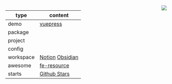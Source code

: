 <img align="right" src="https://user-images.githubusercontent.com/26086447/126728629-e9ee6f1f-d18e-404d-98f5-d7e994f4f2d5.gif" />

| type      | content                                                      |
| --------- | ------------------------------------------------------------ |
| demo      | [vuepress](https://kromalee.github.io/vuepress-demo/)                                                             |
| package   |                                                              |
| project   |                                                              |
| config    |                                                              |
| workspace | [Notion](https://www.notion.so/kromalee/Home-2a5719180eab4b769013c990194ee418)  [Obsidian](https://github.com/kromalee/obsidian-vault) |
| awesome   | [fe-resource](https://github.com/kromalee/awesome-front-end-resource) |
| starts    | [Github Stars](https://github.com/stars)                     |
